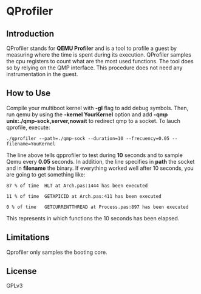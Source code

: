 # QProfiler

## Introduction

QProfiler stands for **QEMU Profiler** and is a tool to profile a guest by measuring where the time is spent during its execution. QProfiler samples the cpu registers to count what are the most used functions. The tool does so by relying on the QMP interface. This procedure does not need any instrumentation in the guest.      

## How to Use

Compile your multiboot kernel with **-gl** flag to add debug symbols. Then, run qemu by using the **-kernel YourKernel** option and add **-qmp unix:./qmp-sock,server,nowait** to redirect qmp to a socket. To lauch qprofile, execute:     

`./qprofiler --path=./qmp-sock --duration=10 --frecuency=0.05 --filename=YouKernel`

The line above tells qpprofiler to test during **10** seconds and to sample Qemu every **0.05** seconds. In addition, the line specifies in **path** the socket and in **filename** the binary. If everything worked well after 10 seconds, you are going to get something like:

`87 % of time  HLT at Arch.pas:1444 has been executed`

`11 % of time  GETAPICID at Arch.pas:411 has been executed`

`0 % of time   GETCURRENTTHREAD at Process.pas:897 has been executed`

This represents in which functions the 10 seconds has been elapsed.

## Limitations

Qprofiler only samples the booting core.

## License

GPLv3
